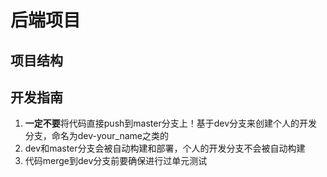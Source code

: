 # 后端项目

## 项目结构

## 开发指南

1. **一定不要**将代码直接push到master分支上！基于dev分支来创建个人的开发分支，命名为dev-your_name之类的
2. dev和master分支会被自动构建和部署，个人的开发分支不会被自动构建
3. 代码merge到dev分支前要确保进行过单元测试